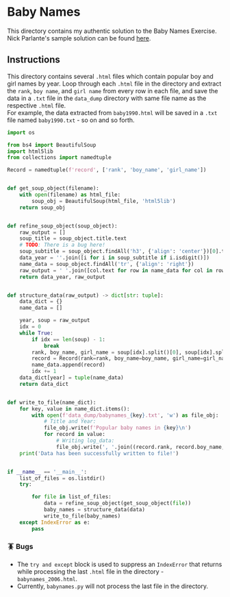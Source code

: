 # Baby Names

This directory contains my authentic solution to the Baby Names Exercise. Nick Parlante's sample solution can be found [here](https://github.com/seraph776/GooglePythonClass/tree/main/solutions/babynames).



## Instructions

This directory contains several `.html` files which contain popular boy and girl names by year. Loop through each `.html`
file  in the directory and extract the `rank`, `boy name`, and `girl name` from every row in each file, 
and save the data in a `.txt` file in the `data_dump` directory with same file name as the respective `.html` file.  
For example, the data extracted from `baby1990.html` will be saved in a `.txt` file named `baby1990.txt` - so on and so forth.

```python
import os

from bs4 import BeautifulSoup
import html5lib
from collections import namedtuple

Record = namedtuple(f'record', ['rank', 'boy_name', 'girl_name'])


def get_soup_object(filename):
    with open(filename) as html_file:
        soup_obj = BeautifulSoup(html_file, 'html5lib')
    return soup_obj


def refine_soup_object(soup_object):
    raw_output = []
    soup_title = soup_object.title.text
    # TODO: There is a bug here!
    soup_subtitle = soup_object.findAll('h3', {'align': 'center'})[0].text
    data_year = ''.join([i for i in soup_subtitle if i.isdigit()])
    name_data = soup_object.findAll('tr', {'align': 'right'})
    raw_output = ' '.join([col.text for row in name_data for col in row]).split('\n')
    return data_year, raw_output


def structure_data(raw_output) -> dict[str: tuple]:
    data_dict = {}
    name_data = []

    year, soup = raw_output
    idx = 0
    while True:
        if idx == len(soup) - 1:
            break
        rank, boy_name, girl_name = soup[idx].split()[0], soup[idx].split()[1], soup[idx].split()[2]
        record = Record(rank=rank, boy_name=boy_name, girl_name=girl_name)
        name_data.append(record)
        idx += 1
    data_dict[year] = tuple(name_data)
    return data_dict


def write_to_file(name_dict):
    for key, value in name_dict.items():
        with open(f'data_dump/babynames_{key}.txt', 'w') as file_obj:
            # Title and Year:
            file_obj.write(f'Popular baby names in {key}\n')
            for record in value:
                # Writing log_data:
                file_obj.write(', '.join((record.rank, record.boy_name, record.girl_name)) + '\n')
    print('Data has been successfully written to file!')


if __name__ == '__main__':
    list_of_files = os.listdir()
    try:

        for file in list_of_files:
            data = refine_soup_object(get_soup_object(file))
            baby_names = structure_data(data)
            write_to_file(baby_names)
    except IndexError as e:
        pass
```

### 🪳 Bugs

- The `try and except` block is used to suppress an `IndexError` that returns while processing the last `.html` file in the directory - `babynames_2006.html`. 
- Currently, `babynames.py` will not process the last file in the directory.  

